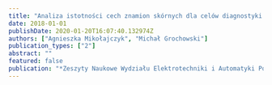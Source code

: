 ```yaml
---
title: "Analiza istotności cech znamion skórnych dla celów diagnostyki czerniaka złoĺiwego"
date: 2018-01-01
publishDate: 2020-01-20T16:07:40.132974Z
authors: ["Agnieszka Mikołajczyk", "Michał Grochowski"]
publication_types: ["2"]
abstract: ""
featured: false
publication: "*Zeszyty Naukowe Wydziału Elektrotechniki i Automatyki Politechniki Gdaŉskiej*"
---
```


